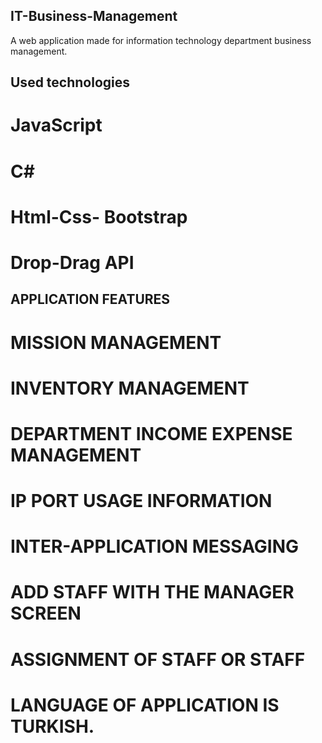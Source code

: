 ## IT-Business-Management
A web application made for information technology department business management.

## Used technologies
# JavaScript
# C#
# Html-Css- Bootstrap
# Drop-Drag API

## APPLICATION FEATURES
# MISSION MANAGEMENT
# INVENTORY MANAGEMENT
# DEPARTMENT INCOME EXPENSE MANAGEMENT
# IP PORT USAGE INFORMATION
# INTER-APPLICATION MESSAGING
# ADD STAFF WITH THE MANAGER SCREEN
# ASSIGNMENT OF STAFF OR STAFF

# LANGUAGE OF APPLICATION IS TURKISH.
